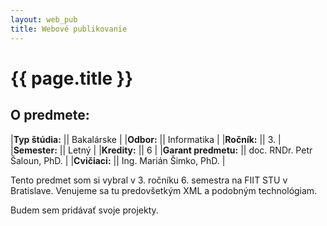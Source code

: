 ```yaml
---
layout: web_pub
title: Webové publikovanie
---
```

# {{ page.title }}

## O predmete:

|**Typ štúdia:** || Bakalárske |
|**Odbor:** || Informatika |
|**Ročník:** || 3. |
|**Semester:** || Letný |
|**Kredity:** || 6 |
|**Garant predmetu:** || doc. RNDr. Petr Šaloun, PhD. |
|**Cvičiaci:** || Ing. Marián Šimko, PhD. |

Tento predmet som si vybral v 3. ročníku 6. semestra na FIIT STU v Bratislave.
Venujeme sa tu predovšetkým XML a podobným technológiam.

Budem sem pridávať svoje projekty.

